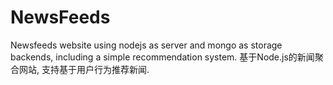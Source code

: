 # NewsFeeds
Newsfeeds website using nodejs as server and mongo as storage backends, including a  simple recommendation system. 基于Node.js的新闻聚合网站, 支持基于用户行为推荐新闻.
